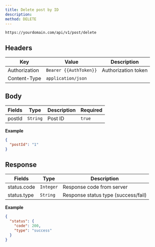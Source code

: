 ```yaml
---
title: Delete post by ID
description: 
method: DELETE
---
```


```
https://yourdomain.com/api/v1/post/delete
```

## Headers

| Key           | Value                  | Description         |
| ------------- | ---------------------- | ------------------- |
| Authorization | `Bearer {{AuthToken}}` | Authorization token |
| Content-Type  | `application/json`     |                     |

## Body

| Fields | Type     | Description | Required |
| ------ | -------- | ----------- | -------- |
| postId | `String` | Post ID     | `true`   |

**Example**

```json
{
  "postId": "1"
}
```

## Response

| Fields      | Type      | Description                         |
| ----------- | --------- | ----------------------------------- |
| status.code | `Integer` | Response code from server           |
| status.type | `String`  | Response status type (success/fail) |

**Example**

```json
{
  "status": {
    "code": 200,
    "type": "success"
  }
}
```
